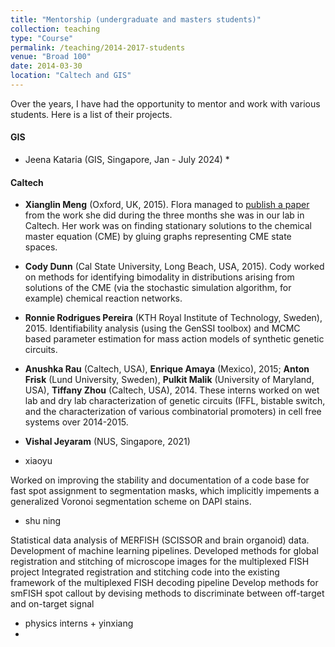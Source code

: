 ```yaml
---
title: "Mentorship (undergraduate and masters students)"
collection: teaching
type: "Course"
permalink: /teaching/2014-2017-students
venue: "Broad 100"
date: 2014-03-30
location: "Caltech and GIS"
---
```


Over the years, I have had the opportunity to mentor and work with various students. Here is a list of their projects. 

#### GIS
* Jeena Kataria (GIS, Singapore, Jan - July 2024)
  * 

#### Caltech
* **Xianglin Meng** (Oxford, UK, 2015). Flora managed to [publish a paper](https://doi.org/10.1098/rsif.2017.0157) from the work she did during the three months she was in our lab in Caltech. Her work was on finding stationary solutions to the chemical master equation (CME) by gluing graphs representing CME state spaces. 
* **Cody Dunn** (Cal State University, Long Beach, USA, 2015). Cody worked on methods for identifying bimodality in distributions arising from solutions of the CME (via the stochastic simulation algorithm, for example) chemical reaction networks. 
* **Ronnie Rodrigues Pereira** (KTH Royal Institute of Technology, Sweden), 2015. Identifiability analysis (using the GenSSI toolbox) and MCMC based parameter estimation for mass action models of synthetic genetic circuits. 
* **Anushka Rau** (Caltech, USA), **Enrique Amaya** (Mexico), 2015; **Anton Frisk** (Lund University, Sweden), **Pulkit Malik** (University of Maryland, USA), **Tiffany Zhou** (Caltech, USA), 2014. These interns worked on wet lab and dry lab characterization of genetic circuits (IFFL, bistable switch, and the characterization of various combinatorial promoters) in cell free systems over 2014-2015. 


* **Vishal Jeyaram** (NUS, Singapore, 2021)


* xiaoyu 

Worked on improving the stability and documentation of a code base for fast spot assignment to segmentation masks, which implicitly impements a generalized Voronoi segmentation scheme on DAPI stains. 



* shu ning

Statistical data analysis of MERFISH (SCISSOR and brain organoid) data. Development of machine learning pipelines.
Developed methods for global registration and stitching of microscope images for the multiplexed FISH project
Integrated registration and stitching code into the existing framework of the multiplexed FISH decoding pipeline 
Develop methods for smFISH spot callout by devising methods to discriminate between off-target and on-target signal


* physics interns + yinxiang
* 



